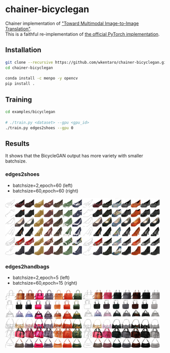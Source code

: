 # chainer-bicyclegan

Chainer implementation of ["Toward Multimodal Image-to-Image Translation"](https://arxiv.org/abs/1711.11586).  
This is a faithful re-implementation of [the official PyTorch implementation](https://github.com/junyanz/BicycleGAN).


## Installation

```bash
git clone --recursive https://github.com/wkentaro/chainer-bicyclegan.git
cd chainer-bicyclegan

conda install -c menpo -y opencv
pip install .
```


## Training

```bash
cd examples/bicyclegan

# ./train.py <dataset> --gpu <gpu_id>
./train.py edges2shoes --gpu 0
```

## Results

It shows that the BicycleGAN output has more variety with smaller batchsize.

### edges2shoes

- batchsize=2,epoch=60 (left)
- batchsize=60,epoch=60 (right)

<img src=".readme/edges2shoes_batchsize2_epoch60.jpg" width="48%" /> <img src=".readme/edges2shoes_batchsize60_epoch60.jpg" width="48%" />

### edges2handbags

- batchsize=2,epoch=5 (left)
- batchsize=60,epoch=15 (right)

<img src=".readme/edges2handbags_batchsize2_epoch5.jpg" width="48%" /> <img src=".readme/edges2handbags_batchsize60_epoch15.jpg" width="48%" />
